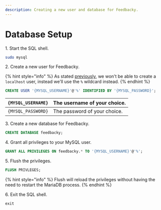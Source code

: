 ```yaml
---
description: Creating a new user and database for Feedbacky.
---
```


# Database Setup

1\. Start the SQL shell.

```bash
sudo mysql
```

2\. Create a new user for Feedbacky.

{% hint style="info" %}
As stated [previously](dependencies.md#additional-configuration), we won't be able to create a `localhost` user, instead we'll use the `%` wildcard instead.
{% endhint %}

```sql
CREATE USER '{MYSQL_USERNAME}'@'%' IDENTIFIED BY '{MYSQL_PASSWORD}';
```

| `{MYSQL_USERNAME}` | The username of your choice. |
| ------------------ | ---------------------------- |
| `{MYSQL_PASSWORD}` | The password of your choice. |

3\. Create a new database for Feedbacky.

```sql
CREATE DATABASE feedbacky;
```

4\. Grant all privileges to your MySQL user.

```sql
GRANT ALL PRIVILEGES ON feedbacky.* TO '{MYSQL_USERNAME}'@'%';
```

5\. Flush the privileges.

```sql
FLUSH PRIVLEGES;
```

{% hint style="info" %}
Flush will reload the privileges without having the need to restart the MariaDB process.
{% endhint %}

6\. Exit the SQL shell.

```
exit
```
